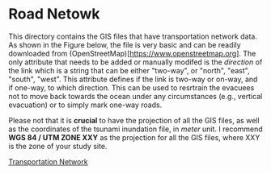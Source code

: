 # Road Netowk

This directory contains the GIS files that have transportation network data. As shown in the Figure below, the file is very basic and can be readily downloaded from (OpenStreetMap)[https://www.openstreetmap.org]. The only attribute that needs to be added or manually modifed is the *direction* of the link which is a string that can be either "two-way", or "north", "east", "south", "west". This attribute defines if the link is two-way or on-way, and if one-way, to which direction. This can be used to resrtrain the evacuees not to move back towards the ocean under any circumstances (e.g., vertical evacuation) or to simply mark one-way roads.

Please not that it is **crucial** to have the projection of all the GIS files, as well as the coordinates of the tsunami inundation file, in *meter* unit. I recommend **WGS 84 / UTM ZONE XXY** as the projection for all the GIS files, where XXY is the zone of your study site.

[Transportation Network](../figs/road_network.png?raw=true "Road Network")
